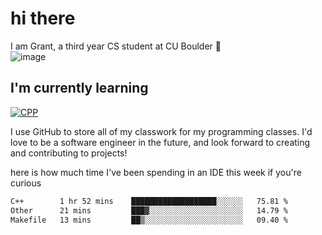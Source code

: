 
# hi there

I am Grant, a third year CS student at CU Boulder 👋  
![image](https://assets-sports.thescore.com/football/team/164/logo.png)

## I'm currently learning
[![CPP](https://skillicons.dev/icons?i=java,cpp,ts)](https://skillicons.dev)

I use GitHub to store all of my classwork for my programming classes.
I'd love to be a software engineer in the future, and look forward to creating and contributing to projects!

here is how much time I've been spending in an IDE this week if you're curious
<!--START_SECTION:waka-->

```txt
C++        1 hr 52 mins    ███████████████████░░░░░░   75.81 %
Other      21 mins         ███▓░░░░░░░░░░░░░░░░░░░░░   14.79 %
Makefile   13 mins         ██▒░░░░░░░░░░░░░░░░░░░░░░   09.40 %
```

<!--END_SECTION:waka-->

<!---
gnestr/gnestr is a ✨ special ✨ repository because its `README.md` (this file) appears on your GitHub profile.
You can click the Preview link to take a look at your changes.
--->
